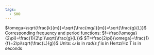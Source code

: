 ```yaml
---
tags:
  - SHO
---
```

$\omega=\sqrt{\frac{k}{m}}=\sqrt{\frac{mg/l}{m}}=\sqrt{\frac{g}{L}}$
Corresponding frequency and period functions:
$f=\frac{\omega}{2\pi}=\frac{1}{2\pi}\sqrt{\frac{g}{L}}$
$T=\frac{2\pi}{\omega}=\frac{1}{f}=2\pi\sqrt{\frac{L}{g}}$
Units: 
$\omega$ is in $rad/s$
$f$ is in Hertz/Hz
$T$ is in seconds